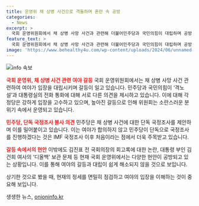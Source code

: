 ```yaml
---
title: 운영위 채 상병 사건으로 격돌하며 혼란 속 공방
categories:
  - News
excerpt: >
  국회 운영위원회에서 채 상병 사망 사건과 관련해 더불어민주당과 국민의힘이 대립하며 공방 전과 함께 여야의 진실 공방이 이어지고 있다. 민주당은 단독 국정조사도 불사하겠다는 입장을 밝혔고, 여야는 대통령실의 행동을 추궁하고 있다. 이외에도 김진표 전 국회의장의 회고록과 대통령 부인 김건희 여사의 디올백 보관 등의 의혹이 소연되며 공방전이 이어졌다.
feature_text: >
  국회 운영위원회에서 채 상병 사망 사건과 관련해 더불어민주당과 국민의힘이 대립하며 공방 전과 함께 여야의 진실 공방이 이어지고 있다. 민주당은 단독 국정조사도 불사하겠다는 입장을 밝혔고, 여야는 대통령실의 행동을 추궁하고 있다. 이외에도 김진표 전 국회의장의 회고록과 대통령 부인 김건희 여사의 디올백 보관 등의 의혹이 소연되며 공방전이 이어졌다.
image: 'https://www.behealthy4u.com/wp-content/uploads/2024/06/unnamed-file.png'
---
```


<p><img src="https://www.behealthy4u.com/wp-content/uploads/2024/06/unnamed-file.png" alt="info 속보" /></p>

<p><b><span style="color: #ee2323;">국회 운영위, 채 상병 사건 관련 여야 갈등</span></b>
국회 운영위원회에서는 채 상병 사망 사건 관련하여 여야가 입장을 대립시키며 갈등이 일고 있습니다. 민주당과 국민의힘이 ‘격노설’과 대통령실의 전화 통화에 대해 서로 다른 의견을 제시하고 있습니다. 이에 대해 각 정당은 강하게 입장을 고수하고 있으며, 높아진 갈등으로 인해 위원회는 소란스러운 분위기 속에서 운영되고 있습니다.</p>

<p><b><span style="color: #ee2323;">민주당, 단독 국정조사 불사 의견</span></b>
민주당은 채 상병 사건에 대한 단독 국정조사를 제안하며 이를 밀어붙이고 있습니다. 이는 여야가 합의하지 않고 민주당이 단독으로 국정조사를 진행하겠다는 것은 IMF 국정조사 이후 처음이라는 점에서 더욱 주목받고 있습니다. </p>

<p><b><span style="color: #ee2323;">갈등 속에서의 현안</span></b>
이밖에도 김진표 전 국회의장의 회고록에 대한 논란, 대통령 부인 김건희 여사의 ‘디올백’ 보관 문제 등 현재 국회 운영위에서는 다양한 현안이 공방되고 있는 상황입니다. 이를 통해 여야의 갈등과 대립이 쉽게 해소되지 않을 것으로 보입니다. </p>

<p>상기한 것으로 봤을 때, 현재의 정세를 면밀히 점검하고 여야의 입장을 이해하는 것이 중요해 보입니다.</p>
생생한 뉴스, <a href="https://onioninfo.kr" rel="dofollow">onioninfo.kr</a>


